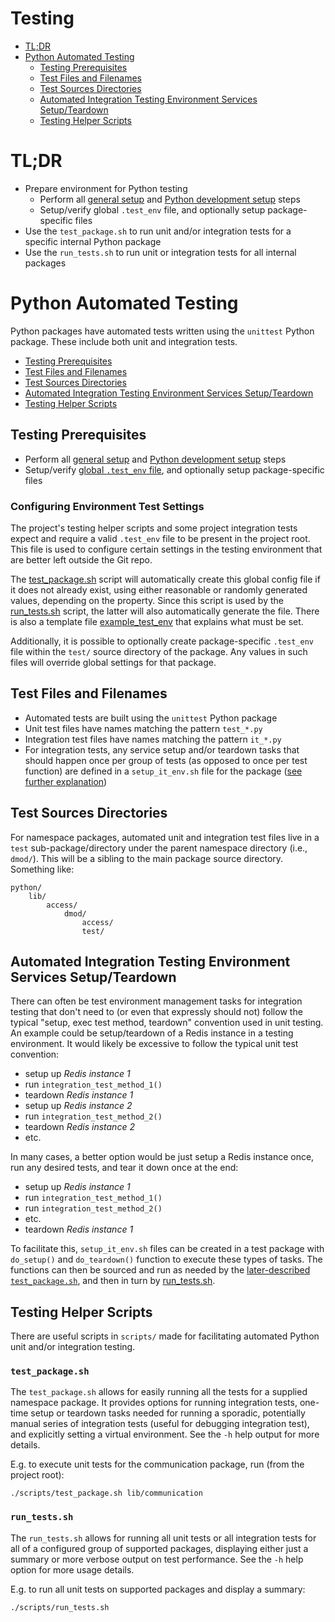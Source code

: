 # Testing

- [TL;DR](#tldr)
- [Python Automated Testing](#python-automated-testing)
    - [Testing Prerequisites](#testing-prerequisites)
    - [Test Files and Filenames](#test-files-and-filenames)
    - [Test Sources Directories](#test-sources-directories)
    - [Automated Integration Testing Environment Services Setup/Teardown](#automated-integration-testing-environment-services-setupteardown)
    - [Testing Helper Scripts](#testing-helper-scripts)

# TL;DR

- Prepare environment for Python testing
    - Perform all [general setup](INSTALL.md#general-setup) and [Python development setup](INSTALL.md#python-development-setup) steps
    - Setup/verify global `.test_env` file, and optionally setup package-specific files
- Use the `test_package.sh` to run unit and/or integration tests for a specific internal Python package
- Use the `run_tests.sh` to run unit or integration tests for all internal packages

# Python Automated Testing

Python packages have automated tests written using the `unittest` Python package.  These include both unit and integration tests.

- [Testing Prerequisites](#testing-prerequisites)
- [Test Files and Filenames](#test-files-and-filenames)
- [Test Sources Directories](#test-sources-directories)
- [Automated Integration Testing Environment Services Setup/Teardown](#automated-integration-testing-environment-services-setupteardown)
- [Testing Helper Scripts](#testing-helper-scripts)

## Testing Prerequisites

- Perform all [general setup](INSTALL.md#general-setup) and [Python development setup](INSTALL.md#python-development-setup) steps
- Setup/verify [global `.test_env` file](#configuring-environment-test-settings), and optionally setup package-specific files

### Configuring Environment Test Settings

The project's testing helper scripts and some project integration tests expect and require a valid `.test_env` file to be present in the project root.  This file is used to configure certain settings in the testing environment that are better left outside the Git repo.

The [test_package.sh](scripts/test_package.sh) script will automatically create this global config file if it does not already exist, using either reasonable or randomly generated values, depending on the property. Since this script is used by the [run_tests.sh](scripts/run_tests.sh) script, the latter will also automatically generate the file.  There is also a template file [example_test_env](example_test_env) that explains what must be set.

Additionally, it is possible to optionally create package-specific `.test_env` file within the `test/` source directory of the package.  Any values in such files will override global settings for that package.

## Test Files and Filenames

* Automated tests are built using the `unittest` Python package
* Unit test files have names matching the pattern `test_*.py`
* Integration test files have names matching the pattern `it_*.py`
* For integration tests, any service setup and/or teardown tasks that should happen once per group of tests (as opposed to once per test function) are defined in a `setup_it_env.sh` file for the package ([see further explanation](#integration-test-environment-setupteardown))

## Test Sources Directories

For namespace packages, automated unit and integration test files live in a `test` sub-package/directory under the parent namespace directory (i.e., `dmod/`).  This will be a sibling to the main package source directory. Something like:
    
    python/
        lib/
            access/
                dmod/
                    access/
                    test/
                    
## Automated Integration Testing Environment Services Setup/Teardown

There can often be test environment management tasks for integration testing that don't need to (or even that expressly should not) follow the typical "setup, exec test method, teardown" convention used in unit testing. An example could be setup/teardown of a Redis instance in a testing environment.  It would likely be excessive to follow the typical unit test convention:

* setup up _Redis instance 1_
* run `integration_test_method_1()`
* teardown _Redis instance 1_
* setup up _Redis instance 2_ 
* run `integration_test_method_2()`
* teardown _Redis instance 2_
* etc.

In many cases, a better option would be just setup a Redis instance once, run any desired tests, and tear it down once at the end:

* setup up _Redis instance 1_
* run `integration_test_method_1()`
* run `integration_test_method_2()`
* etc.
* teardown _Redis instance 1_

To facilitate this, `setup_it_env.sh` files can be created in a test package with `do_setup()` and `do_teardown()` function to execute these types of tasks.  The functions can then be sourced and run as needed by the [later-described `test_package.sh`](#test_packagesh), and then in turn by [run_tests.sh](#run_testssh).


## Testing Helper Scripts

There are useful scripts in `scripts/` made for facilitating automated Python unit and/or integration testing.

### `test_package.sh`

The `test_package.sh` allows for easily running all the tests for a supplied namespace package.  It provides options for running integration tests, one-time setup or teardown tasks needed for running a sporadic, potentially manual series of integration tests (useful for debugging integration test), and explicitly setting a virtual environment.  See the `-h` help output for more details.

E.g. to execute unit tests for the communication package, run (from the project root):

    ./scripts/test_package.sh lib/communication
    
### `run_tests.sh`

The `run_tests.sh` allows for running all unit tests or all integration tests for all of a configured group of supported packages, displaying either just a summary or more verbose output on test performance.  See the `-h` help option for more usage details.  

E.g. to run all unit tests on supported packages and display a summary:

    ./scripts/run_tests.sh 

